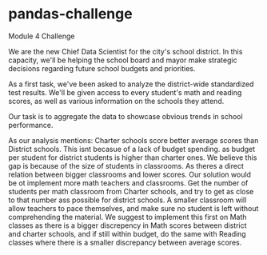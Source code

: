 # pandas-challenge

Module 4 Challenge

We are the new Chief Data Scientist for the city's school district. 
In this capacity, we'll be helping the school board and mayor make strategic decisions regarding future school budgets and priorities.

As a first task, we've been asked to analyze the district-wide standardized test results. We'll be given access to every student's math and reading scores, as well as various information on the schools they attend. 

Our task is to aggregate the data to showcase obvious trends in school performance.

As our analysis mentions: Charter schools score better average scores than District schools. This isnt becasue of a lack of budget spending. as budget per student for district students is higher than charter ones. We believe this gap is because of the size of students in classrooms. As theres a direct relation between bigger classrooms and lower scores. Our solution would be ot implement more math teachers and classrooms. Get the number of students per math classroom from Charter schools, and try to get as close to that number ass possible for district schools. A smaller classroom will allow teachers to pace themselves, and make sure no student is left without comprehending the material. We suggest to implement this first on Math classes as there is a bigger discrepency in Math scores between district and charter schools, and if still within budget, do the same with Reading classes where there is a smaller discrepancy between average scores.